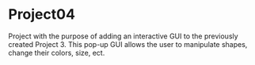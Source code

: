 # Project04
Project with the purpose of adding an interactive GUI to the previously created Project 3. This pop-up GUI allows the user to manipulate shapes, change their colors, size, ect. 
